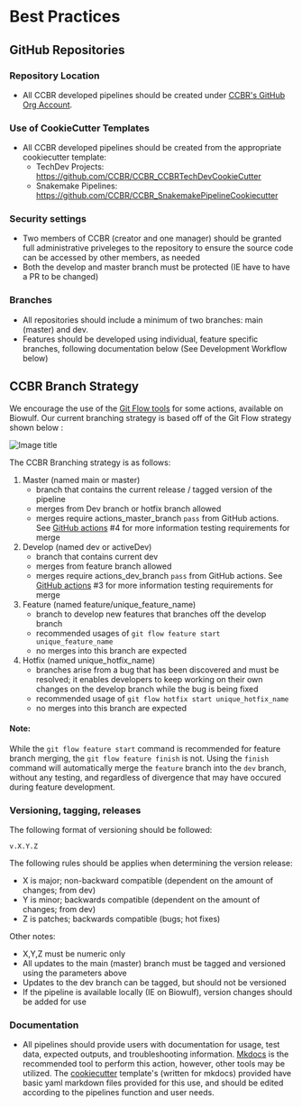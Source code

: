 # Best Practices
## GitHub Repositories

### Repository Location

- All CCBR developed pipelines should be created under [CCBR's GitHub Org Account](https://github.com/CCBR/).

### Use of CookieCutter Templates

- All CCBR developed pipelines should be created from the appropriate cookiecutter template:
    - TechDev Projects: https://github.com/CCBR/CCBR_CCBRTechDevCookieCutter
    - Snakemake Pipelines: https://github.com/CCBR/CCBR_SnakemakePipelineCookiecutter

### Security settings

- Two members of CCBR (creator and one manager) should be granted full administrative priveleges to the repository to ensure the source code can be accessed by other members, as needed
- Both the develop and master branch must be protected (IE have to have a PR to be changed) 

### Branches

- All repositories should include a minimum of two branches: main (master) and dev.
- Features should be developed using individual, feature specific branches, following documentation below (See Development Workflow below)

## CCBR Branch Strategy

We encourage the use of the [Git Flow tools](https://www.atlassian.com/git/tutorials/comparing-workflows/gitflow-workflow) for some actions, available on Biowulf. Our current branching strategy is based off of the Git Flow strategy shown below :

![Image title](https://github.com/CCBR/CARLISLE/blob/docs/GitHub/img/gitflow_workflow.svg?raw=true)

The CCBR Branching strategy is as follows:

1.  Master (named main or master)
    - branch that contains the current release / tagged version of the pipeline
    - merges from Dev branch or hotfix branch allowed
    - merges require actions_master_branch `pass` from GitHub actions. See [GitHub actions](https://ccbr.github.io/HowTos/GitHub/sop_actions/) #4 for more information testing requirements for merge
2. Develop (named dev or activeDev)
    - branch that contains current dev
    - merges from feature branch allowed
    - merges require actions_dev_branch `pass` from GitHub actions. See [GitHub actions](https://ccbr.github.io/HowTos/GitHub/sop_actions/) #3 for more information testing requirements for merge
3. Feature (named feature/unique_feature_name)
    - branch to develop new features that branches off the develop branch
    - recommended usages of `git flow feature start unique_feature_name`
    - no merges into this branch are expected
4. Hotfix (named unique_hotfix_name)
    - branches arise from a bug that has been discovered and must be resolved; it enables developers to keep working on their own changes on the develop branch while the bug is being fixed
    - recommended usage of `git flow hotfix start unique_hotfix_name`
    - no merges into this branch are expected 

#### Note: 
While the `git flow feature start` command is recommended for feature branch merging, the `git flow feature finish` is not. Using the `finish` command will automatically merge the `feature` branch into the `dev` branch, without any testing, and regardless of divergence that may have occured during feature development.

### Versioning, tagging, releases
The following format of versioning should be followed:

    v.X.Y.Z

The following rules should be applies when determining the version release:

- X is major; non-backward compatible (dependent on the amount of changes; from dev) 
- Y is minor; backwards compatible (dependent on the amount of changes; from dev) 
- Z is patches; backwards compatible (bugs; hot fixes) 

Other notes:

- X,Y,Z must be numeric only
- All updates to the main (master) branch must be tagged and versioned using the parameters above
- Updates to the dev branch can be tagged, but should not be versioned
- If the pipeline is available locally (IE on Biowulf), version changes should be added for use

### Documentation

- All pipelines should provide users with documentation for usage, test data, expected outputs, and troubleshooting information. [Mkdocs](https://www.mkdocs.org/) is the recommended tool to perform this action, however, other tools may be utilized. The [cookiecutter](https://github.com/CCBR/CCBR_CCBRTechDevCookieCutter) template's (written for mkdocs) provided have basic yaml markdown files provided for this use, and should be edited according to the pipelines function and user needs. 